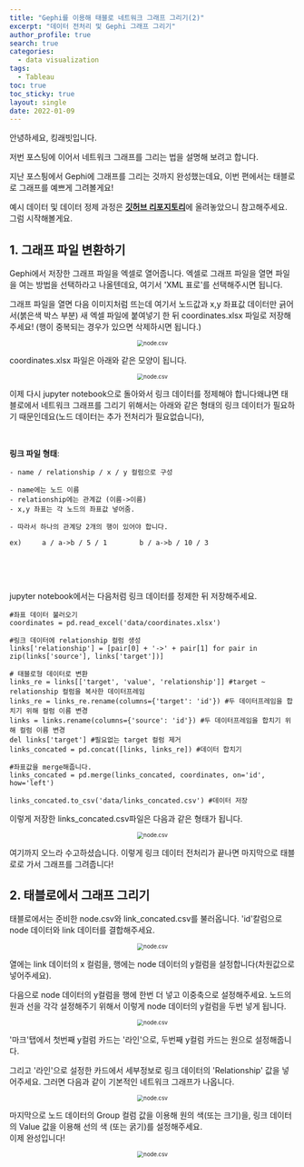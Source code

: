 ```yaml
---
title: "Gephi를 이용해 태블로 네트워크 그래프 그리기(2)"
excerpt: "데이터 전처리 및 Gephi 그래프 그리기"
author_profile: true
search: true
categories: 
  - data visualization
tags: 
  - Tableau
toc: true
toc_sticky: true
layout: single
date: 2022-01-09
---
```




안녕하세요, 킹래빗입니다.       

저번 포스팅에 이어서 네트워크 그래프를 그리는 법을 설명해 보려고 합니다.

지난 포스틩에서 Gephi에 그래프를 그리는 것까지 완성했는데요, 이번 편에서는 태블로로 그래프를 예쁘게 그려볼게요!

예시 데이터 및 데이터 정제 과정은 [**깃허브 리포지토리**](https://github.com/king-rabbit/king-rabbit-data-analysis/tree/main/network_graph)에 올려놓았으니 참고해주세요.   
그럼 시작해볼게요.   



## 1. 그래프 파일 변환하기 

Gephi에서 저장한 그래프 파일을 엑셀로 열어줍니다. 엑셀로 그래프 파일을 열면 파일을 여는 방법을 선택하라고 나올텐데요, 여기서 'XML 표로'를 선택해주시면 됩니다.    

그래프 파일을 열면 다음 이미지처럼 뜨는데 여기서 노드값과 x,y 좌표값 데이터만 긁어서(붉은색 박스 부분) 새 엑셀 파일에 붙여넣기 한 뒤 coordinates.xlsx 파일로 저장해주세요! (행이 중복되는 경우가 있으면 삭제하시면 됩니다.) 



<p align="center"><img src="/assets/images/nxgh-tb-img/gephi_excel.png" alt="node.csv" style="zoom:70%;" /></p>



 coordinates.xlsx 파일은 아래와 같은 모양이 됩니다.



<p align="center"><img src="/assets/images/nxgh-tb-img/coordinates_data.png" alt="node.csv" style="zoom:70%;" /></p>





이제 다시 jupyter notebook으로 돌아와서 링크 데이터를 정제해야 합니다왜냐면 태블로에서 네트워크 그래프를 그리기 위해서는 아래와 같은 형태의 링크 데이터가 필요하기 때문인데요(노드 데이터는 추가 전처리가 필요없습니다),

​    

**링크 파일 형태**:	

	- name / relationship / x / y 컬럼으로 구성
	
	- name에는 노드 이름
	- relationship에는 관계값 (이름->이름)	
	- x,y 좌표는 각 노드의 좌표값 넣어줌.	
	
	- 따라서 하나의 관계당 2개의 행이 있어야 합니다.		
	
	ex)		a / a->b / 5 / 1		b / a->b / 10 / 3

​    

​    

jupyter notebook에서는 다음처럼 링크 데이터를 정제한 뒤 저장해주세요.

```
#좌표 데이터 불러오기
coordinates = pd.read_excel('data/coordinates.xlsx')

#링크 데이터에 relationship 컬럼 생성
links['relationship'] = [pair[0] + '->' + pair[1] for pair in zip(links['source'], links['target'])]

# 태블로형 데이터로 변환
links_re = links[['target', 'value', 'relationship']] #target ~ relationship 컬럼을 복사한 데이터프레임
links_re = links_re.rename(columns={'target': 'id'}) #두 데이터프레임을 합치기 위해 컬럼 이름 변경
links = links.rename(columns={'source': 'id'}) #두 데이터프레임을 합치기 위해 컬럼 이름 변경
del links['target'] #필요없는 target 컬럼 제거
links_concated = pd.concat([links, links_re]) #데이터 합치기

#좌표값을 merge해줍니다.
links_concated = pd.merge(links_concated, coordinates, on='id', how='left')

links_concated.to_csv('data/links_concated.csv') #데이터 저장

```



이렇게 저장한 links_concated.csv파일은 다음과 같은 형태가 됩니다.



<p align="center"><img src="/assets/images/nxgh-tb-img/link_concated_data.png" alt="node.csv" style="zoom:70%;" /></p>



여기까지 오느라 수고하셨습니다. 이렇게 링크 데이터 전처리가 끝나면 마지막으로 태블로로 가서 그래프를 그려줍니다!    







## 2. 태블로에서 그래프 그리기

 

태블로에서는 준비한 node.csv와 link_concated.csv를 불러옵니다. 'id'칼럼으로 node 데이터와 link 데이터를 결합해주세요.



<p align="center"><img src="/assets/images/nxgh-tb-img/tableau_1.png" alt="node.csv" style="zoom:70%;" /></p>



열에는 link 데이터의 x 컬럼을, 행에는 node 데이터의 y컬럼을 설정합니다(차원값으로 넣어주세요).     

다음으로 node 데이터의 y컬럼을 행에 한번 더 넣고 이중축으로 설정해주세요. 노드의 원과 선을 각각 설정해주기 위해서 이렇게 node 데이터의 y컬럼을 두번 넣게 됩니다. 



<p align="center"><img src="/assets/images/nxgh-tb-img/tableau_2.png" alt="node.csv" style="zoom:70%;" /></p>



'마크'탭에서 첫번째 y컬럼 카드는 '라인'으로, 두번째 y컬럼 카드는 원으로 설정해줍니다.    

그리고 '라인'으로 설정한 카드에서 세부정보로 링크 데이터의 'Relationship' 값을 넣어주세요. 그러면 다음과 같이 기본적인 네트워크 그래프가 나옵니다.



<p align="center"><img src="/assets/images/nxgh-tb-img/tableau_3.png" alt="node.csv" style="zoom:70%;" /></p>





마지막으로 노드 데이터의 Group 컬럼 값을 이용해 원의 색(또는 크기)을, 링크 데이터의 Value 값을 이용해 선의 색 (또는 굵기)를 설정해주세요.    
이제 완성입니다!    

<p align="center"><img src="/assets/images/nxgh-tb-img/tableau_4.png" alt="node.csv" style="zoom:70%;" /></p>



